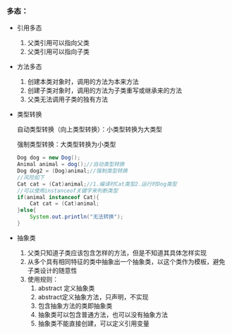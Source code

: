 ### 多态：

* 引用多态

  1. 父类引用可以指向父类
  2. 父类引用可以指向子类

* 方法多态

  1. 创建本类对象时，调用的方法为本来方法
  2. 创建子类对象时，调用的方法为子类重写或继承来的方法
  3. 父类无法调用子类的独有方法

* 类型转换

  自动类型转换（向上类型转换）：小类型转换为大类型

  强制类型转换：大类型转换为小类型

  ```java
  Dog dog = new Dog();
  Animal animal = dog();//自动类型转换
  Dog dog2 = (Dog)animal;//强制类型转换
  //风险如下
  Cat cat = (Cat)animal;//1.编译时Cat类型2.运行时Dog类型
  //可以使用instanceof关键字来判断类型
  if(animal instanceof Cat){
      Cat cat = (Cat)animal;
  }else{
      System.out.println("无法转换");
  }
  ```

* 抽象类

  1. 父类只知道子类应该包含怎样的方法，但是不知道其具体怎样实现
  2. 从多个具有相同特征的类中抽象出一个抽象类，以这个类作为模板，避免子类设计的随意性
  3. 使用规则：
     1. abstract 定义抽象类
     2. abstract定义抽象方法，只声明，不实现
     3. 包含抽象方法的类即抽象类
     4. 抽象类可以包含普通方法，也可以没有抽象方法
     5. 抽象类不能直接创建，可以定义引用变量

  ​